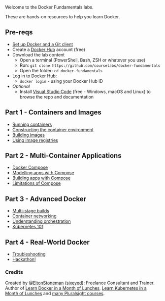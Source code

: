 Welcome to the Docker Fundamentals labs.

These are hands-on resources to help you learn Docker.

## Pre-reqs

 - [Set up Docker and a Git client](./setup/README.md)
 - Create a [Docker Hub](https://hub.docker.com/signup) account (free)
 - Download the lab content
    - Open a terminal (PowerShell, Bash, ZSH or whatever you use) 
    - Run: `git clone https://github.com/courselabs/docker-fundamentals`
    - Open the folder: `cd docker-fundamentals`
 - Log in to Docker Hub:
   - `docker login` -  using your Docker Hub ID 
- _Optional_
    -   Install [Visual Studio Code](https://code.visualstudio.com) (free - Windows, macOS and Linux) to browse the repo and documentation


## Part 1 - Containers and Images

- [Running containers](labs/containers/README.md)
- [Constructing the container environment](labs/env/README.md)
- [Building images](labs/images/README.md)
- [Using image registries](labs/registries/README.md)

## Part 2 - Multi-Container Applications

- [Docker Compose](labs/compose/README.md)
- [Modelling apps with Compose](labs/compose-model/README.md)
- [Building apps with Compose](labs/compose-build/README.md)
- [Limitations of Compose](labs/compose-limits/README.md)

## Part 3 - Advanced Docker

- [Multi-stage builds](labs/multi-stage/README.md)
- [Container networking](labs/networking/README.md)
- [Understanding orchestration](labs/orchestration/README.md)
- [Kubernetes 101](labs/kubernetes/README.md)

## Part 4 - Real-World Docker

- [Troubleshooting](labs/troubleshooting/README.md) 
- [Hackathon!](hackathon/README.md)

### Credits

Created by [@EltonStoneman](https://twitter.com/EltonStoneman) ([sixeyed](https://github.com/sixeyed)): Freelance Consultant and Trainer. Author of [Learn Docker in a Month of Lunches](https://www.manning.com/books/learn-docker-in-a-month-of-lunches), [Learn Kubernetes in a Month of Lunches](https://www.manning.com/books/learn-kubernetes-in-a-month-of-lunches) and [many Pluralsight courses](https://pluralsight.pxf.io/c/1197078/424552/7490?u=https%3A%2F%2Fwww.pluralsight.com%2Fauthors%2Felton-stoneman).